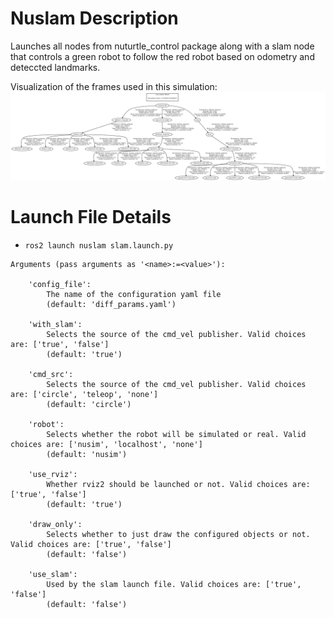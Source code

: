 # Nuslam  Description
Launches all nodes from nuturtle_control package along with a slam node that controls a green robot to follow the red robot based on odometry and deteccted landmarks.

Visualization of the frames used in this simulation:
![](images/frames.png)
# Launch File Details
* `ros2 launch nuslam slam.launch.py`

```
Arguments (pass arguments as '<name>:=<value>'):

    'config_file':
        The name of the configuration yaml file
        (default: 'diff_params.yaml')

    'with_slam':
        Selects the source of the cmd_vel publisher. Valid choices are: ['true', 'false']
        (default: 'true')

    'cmd_src':
        Selects the source of the cmd_vel publisher. Valid choices are: ['circle', 'teleop', 'none']
        (default: 'circle')

    'robot':
        Selects whether the robot will be simulated or real. Valid choices are: ['nusim', 'localhost', 'none']
        (default: 'nusim')

    'use_rviz':
        Whether rviz2 should be launched or not. Valid choices are: ['true', 'false']
        (default: 'true')

    'draw_only':
        Selects whether to just draw the configured objects or not. Valid choices are: ['true', 'false']
        (default: 'false')

    'use_slam':
        Used by the slam launch file. Valid choices are: ['true', 'false']
        (default: 'false')
```